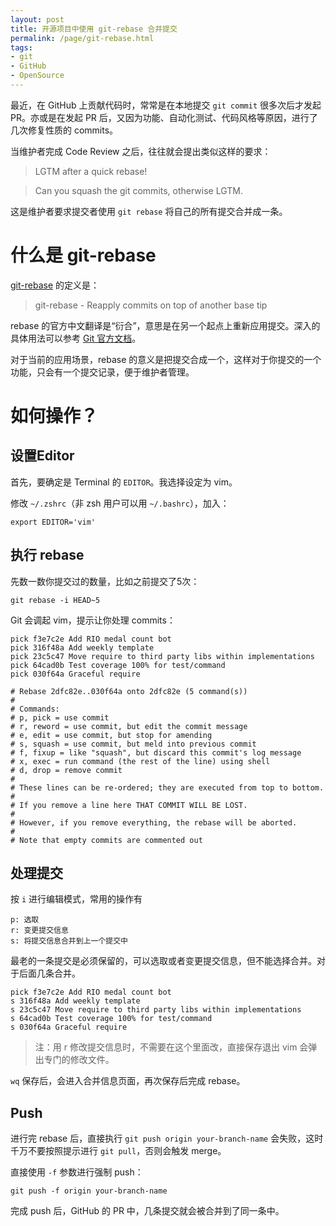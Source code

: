 ```yaml
---
layout: post
title: 开源项目中使用 git-rebase 合并提交
permalink: /page/git-rebase.html
tags:
- git
- GitHub
- OpenSource
---
```

最近，在 GitHub 上贡献代码时，常常是在本地提交 ```git commit``` 很多次后才发起 PR。亦或是在发起 PR 后，又因为功能、自动化测试、代码风格等原因，进行了几次修复性质的 commits。

当维护者完成 Code Review 之后，往往就会提出类似这样的要求：

> LGTM after a quick rebase!

> Can you squash the git commits, otherwise LGTM.

这是维护者要求提交者使用 ```git rebase``` 将自己的所有提交合并成一条。

# 什么是 git-rebase

[git-rebase](https://git-scm.com/docs/git-rebase) 的定义是：

> git-rebase - Reapply commits on top of another base tip

rebase 的官方中文翻译是“衍合”，意思是在另一个起点上重新应用提交。深入的具体用法可以参考 [Git 官方文档](https://git-scm.com/book/zh/v1/Git-%E5%88%86%E6%94%AF-%E5%88%86%E6%94%AF%E7%9A%84%E8%A1%8D%E5%90%88)。

对于当前的应用场景，rebase 的意义是把提交合成一个，这样对于你提交的一个功能，只会有一个提交记录，便于维护者管理。

# 如何操作？

## 设置Editor

首先，要确定是 Terminal 的 ```EDITOR```。我选择设定为 vim。

修改 ```~/.zshrc```（非 zsh 用户可以用 ```~/.bashrc```），加入：

```
export EDITOR='vim'
```

## 执行 rebase

先数一数你提交过的数量，比如之前提交了5次：

```
git rebase -i HEAD~5
```

Git 会调起 vim，提示让你处理 commits：

```
pick f3e7c2e Add RIO medal count bot
pick 316f48a Add weekly template
pick 23c5c47 Move require to third party libs within implementations
pick 64cad0b Test coverage 100% for test/command
pick 030f64a Graceful require

# Rebase 2dfc82e..030f64a onto 2dfc82e (5 command(s))
#
# Commands:
# p, pick = use commit
# r, reword = use commit, but edit the commit message
# e, edit = use commit, but stop for amending
# s, squash = use commit, but meld into previous commit
# f, fixup = like "squash", but discard this commit's log message
# x, exec = run command (the rest of the line) using shell
# d, drop = remove commit
#
# These lines can be re-ordered; they are executed from top to bottom.
#
# If you remove a line here THAT COMMIT WILL BE LOST.
#
# However, if you remove everything, the rebase will be aborted.
#
# Note that empty commits are commented out 
```

## 处理提交

按 ```i``` 进行编辑模式，常用的操作有

```
p: 选取
r: 变更提交信息
s: 将提交信息合并到上一个提交中
```

最老的一条提交是必须保留的，可以选取或者变更提交信息，但不能选择合并。对于后面几条合并。

```
pick f3e7c2e Add RIO medal count bot
s 316f48a Add weekly template
s 23c5c47 Move require to third party libs within implementations
s 64cad0b Test coverage 100% for test/command
s 030f64a Graceful require
```

> 注：用 r 修改提交信息时，不需要在这个里面改，直接保存退出 vim 会弹出专门的修改文件。

```wq``` 保存后，会进入合并信息页面，再次保存后完成 rebase。

## Push

进行完 rebase 后，直接执行 ```git push origin your-branch-name``` 会失败，这时千万不要按照提示进行 ```git pull```，否则会触发 merge。

直接使用 ```-f``` 参数进行强制 push：

```
git push -f origin your-branch-name
```

完成 push 后，GitHub 的 PR 中，几条提交就会被合并到了同一条中。
